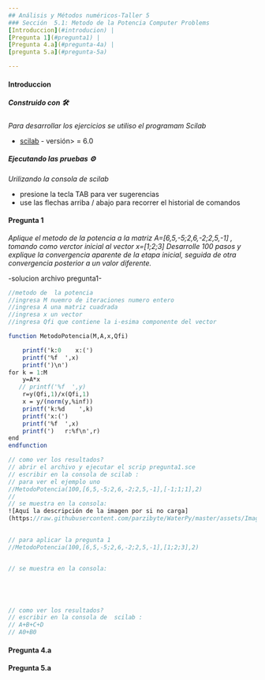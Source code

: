 ```yaml
---
## Análisis y Métodos numéricos-Taller 5
### Sección  5.1: Metodo de la Potencia Computer Problems
[Introduccion](#introducion) | 
[Pregunta 1](#pregunta1) | 
[Pregunta 4.a](#pregunta-4a) | 
[pregunta 5.a](#pregunta-5a) 

---
```


#### Introduccion
##### Construido con 🛠️

_Para desarrollar los ejercicios se utiliso el programam Scilab_

* [scilab](http://www.scilab.org/download/) - versión> = 6.0

##### Ejecutando las pruebas ⚙️

_Urilizando la consola de scilab_
* presione la tecla TAB para ver sugerencias
* use las flechas arriba / abajo para recorrer el historial de comandos

#### Pregunta 1
_Aplique el metodo de la potencia a la matriz A=[6,5,-5;2,6,-2;2,5,-1] , tomando como verctor inicial al vector x=[1;2;3]  Desarrolle 100 pasos y explique la convergencia aparente de la etapa inicial, seguida de otra convergencia  posterior a un valor diferente._

-solucion archivo pregunta1-
```scilab
//metodo de  la potencia 
//ingresa M nuemro de iteraciones numero entero
//ingresa A una matriz cuadrada 
//ingresa x un vector 
//ingresa Qfi que contiene la i-esima componente del vector 

function MetodoPotencia(M,A,x,Qfi)

    printf('k:0    x:(')
    printf('%f  ',x)
    printf(')\n')
for k = 1:M
    y=A*x
   // printf('%f  ',y)  
    r=y(Qfi,1)/x(Qfi,1)
    x = y/(norm(y,%inf))
    printf('k:%d    ',k)
    printf('x:(')
    printf('%f  ',x)  
    printf(')   r:%f\n',r)
end
endfunction 

// como ver los resultados?
// abrir el archivo y ejecutar el scrip pregunta1.sce
// escribir en la consola de scilab :
// para ver el ejemplo uno 
//MetodoPotencia(100,[6,5,-5;2,6,-2;2,5,-1],[-1;1;1],2)
//
// se muestra en la consola:
![Aquí la descripción de la imagen por si no carga]
(https://raw.githubusercontent.com/parzibyte/WaterPy/master/assets/ImagenV1.png)
 

// para aplicar la pregunta 1 
//MetodoPotencia(100,[6,5,-5;2,6,-2;2,5,-1],[1;2;3],2)


// se muestra en la consola:





// como ver los resultados?
// escribir en la consola de  scilab :
// A+B+C+D
// A0+B0

```

#### Pregunta 4.a
#### Pregunta 5.a

